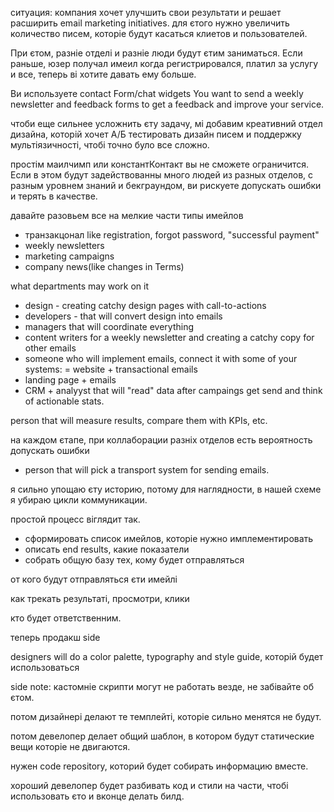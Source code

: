 ситуация: компания хочет улучшить свои результати и решает расширить email marketing initiatives. для єтого нужно увеличить количество писем, которіе будут касаться клиетов и пользователей.

При єтом, разніе отделі и разніе люди будут єтим заниматься. 
Если раньше, юзер получал имеил когда регистрировался, платил за услугу и все, теперь ві хотите давать ему больше.

Ви используете contact Form/chat widgets 
You want to send a weekly newsletter and feedback forms to get a feedback and improve your service.

чтоби еще сильнее усложнить єту задачу, мі добавим креативний отдел дизайна, которій хочет А/Б тестировать дизайн писем и поддержку мультіязичності, чтобі точно було все сложно.


простім маилчимп или константКонтакт вы не сможете ограничится. Если в этом будут задействованны много людей из разных отделов, с разным уровнем знаний и бекграундом, ви рискуете допускать ошибки и терять в качестве.

давайте разовьем все на мелкие части
типы имейлов
- транзакцонал like registration, forgot password, "successful payment"
- weekly newsletters
- marketing campaigns
- company news(like changes in Terms)

what departments may work on it
- design - creating catchy design pages with call-to-actions
- developers - that will convert design into emails
- managers that will coordinate everything
- content writers for a weekly newsletter and creating a catchy copy for other emails
- someone who will implement emails, connect it with some of your systems:
= website + transactional emails
- landing page + emails
- CRM + analyyst that will "read" data after campaings get send and think of actionable stats.

person that will measure results, compare them with KPIs, etc.

на каждом єтапе, при коллаборации разніх отделов есть вероятность допускать ошибки

- person that will pick a transport system for sending emails.


я сильно упощаю єту историю, потому для наглядности, в нашей схеме я убираю цикли коммуникации.

простой процесс віглядит так.
- сформировать список имейлов, которіе нужно имплементировать
- описать end results, какие показатели 
- собрать общую базу тех, кому будет отправляться

от кого будут отправляться єти имейлі

как трекать результаті, просмотри, клики

кто будет ответственним.


теперь продакш side

designers will do a color palette, typography and style guide, которій будет использоваться

side note: кастомніе скрипти могут не работать везде, не забівайте об єтом.


потом дизайнері делают те темплейті, которіе сильно менятся не будут.

потом девелопер делает общий шаблон, в котором будут статические вещи которіе не двигаются.


нужен code repository, которий будет собирать информацию вместе.

хороший девелопер будет разбивать код и стили на части, чтобі использовать єто и вконце делать билд.
